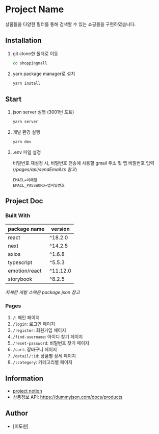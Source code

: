 # Project Name

상품들을 다양한 필터를 통해 검색할 수 있는 쇼핑몰을 구현하였습니다.

## Installation

1. git clone한 폴더로 이동

   ```bash
   cd shoppingmall
   ```

2. yarn package manager로 설치

   ```bash
   yarn install
   ```

## Start

1. json server 실행 (3001번 포트)

   ```bash
   yarn server
   ```

2. 개발 환경 실행

   ```bash
   yarn dev
   ```

3. .env 파일 설정

   비밀번호 재설정 시, 비밀번호 전송에 사용할 gmail 주소 및 앱 비밀번호 입력 (_/pages/api/sendEmail.ts 참고_)

   ```
   EMAIL=이메일
   EMAIL_PASSWORD=앱비밀번호
   ```

## Project Doc

### Built With

| package name  | version  |
| ------------- | -------- |
| react         | ^18.2.0  |
| next          | ^14.2.5  |
| axios         | ^1.6.8   |
| typescript    | ^5.5.3   |
| emotion/react | ^11.12.0 |
| storybook     | ^8.2.5   |

_자세한 개발 스택은 package.json 참고_

### Pages

1. `/`: 메인 페이지
2. `/login`: 로그인 페이지
3. `/register`: 회원가입 페이지
4. `/find-username`: 아이디 찾기 페이지
5. `/reset-password`: 비밀번호 찾기 페이지
6. `/cart`: 장바구니 페이지
7. `/detail/:id`: 상품별 상세 페이지
8. `/:category`: 카테고리별 페이지

## Information

- [project notion](https://www.notion.so/5d3059befa5043a2a0d4adc33ad3c865?pvs=4)
- 상품정보 API: https://dummyjson.com/docs/products

## Author

- [이도현]
